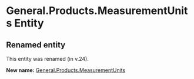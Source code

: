 # General.Products.MeasurementUnits Entity

## Renamed entity

This entity was renamed (in v.24).

**New name:** [General.Products.MeasurementUnits](General.Products.MeasurementUnits.md)
